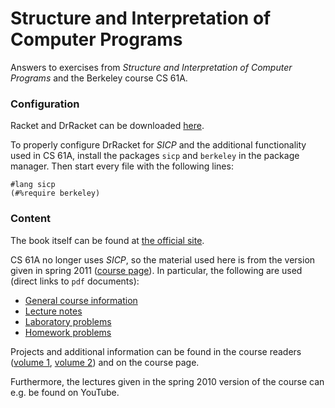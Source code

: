 # Structure and Interpretation of Computer Programs

Answers to exercises from *Structure and Interpretation of Computer Programs* and the Berkeley course CS 61A.


### Configuration

Racket and DrRacket can be downloaded [here](http://racket-lang.org/).

To properly configure DrRacket for *SICP* and the additional functionality used in CS 61A, install the packages `sicp` and `berkeley` in the package manager. Then start every file with the following lines:

    #lang sicp
    (#%require berkeley)


### Content

The book itself can be found at [the official site](http://mitpress.mit.edu/sites/default/files/sicp/index.html).

CS 61A no longer uses *SICP*, so the material used here is from the version given in spring 2011 ([course page](https://inst.eecs.berkeley.edu/~cs61a/sp11/)). In particular, the following are used (direct links to `pdf` documents):

* [General course information](https://inst.eecs.berkeley.edu/~cs61a/sp11/0.pdf)
* [Lecture notes](https://inst.eecs.berkeley.edu/~cs61a/reader/notes.pdf)
* [Laboratory problems](https://inst.eecs.berkeley.edu/~cs61a/reader/nodate-labs.pdf)
* [Homework problems](https://inst.eecs.berkeley.edu/~cs61a/reader/nodate-hw.pdf)

Projects and additional information can be found in the course readers ([volume 1](https://inst.eecs.berkeley.edu/~cs61a/reader/vol1.html), [volume 2](https://inst.eecs.berkeley.edu/~cs61a/reader/vol2.html)) and on the course page.

Furthermore, the lectures given in the spring 2010 version of the course can e.g. be found on YouTube.
